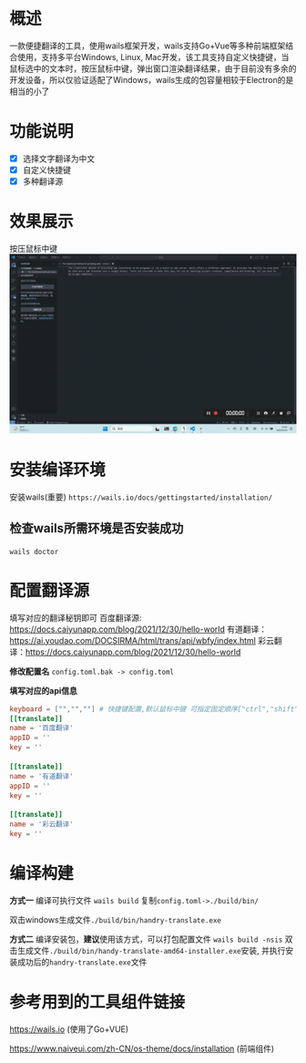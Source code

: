 # 概述
一款便捷翻译的工具，使用wails框架开发，wails支持Go+Vue等多种前端框架结合使用，支持多平台Windows, Linux, Mac开发，该工具支持自定义快捷键，当鼠标选中的文本时，按压鼠标中键，弹出窗口渲染翻译结果，由于目前没有多余的开发设备，所以仅验证适配了Windows，wails生成的包容量相较于Electron的是相当的小了

# 功能说明
- [X] 选择文字翻译为中文
- [X] 自定义快捷键
- [X] 多种翻译源
  
# 效果展示
按压鼠标中键
![示例视频](https://raw.githubusercontent.com/byzze/oss/main/handly-translate/exp.gif)

# 安装编译环境
安装wails(重要)
`https://wails.io/docs/gettingstarted/installation/`

## 检查wails所需环境是否安装成功
`wails doctor`


# 配置翻译源
填写对应的翻译秘钥即可
百度翻译源: https://docs.caiyunapp.com/blog/2021/12/30/hello-world
有道翻译：https://ai.youdao.com/DOCSIRMA/html/trans/api/wbfy/index.html
彩云翻译：https://docs.caiyunapp.com/blog/2021/12/30/hello-world

**修改配置名**
`config.toml.bak -> config.toml`

**填写对应的api信息**
```toml
keyboard = ["","",""] # 快捷键配置,默认鼠标中键 可指定固定顺序["ctrl","shift","c"] 通过配置文件或界面操作配置快捷键
[[translate]]
name = '百度翻译'
appID = ''
key = ''

[[translate]]
name = '有道翻译'
appID = ''
key = ''

[[translate]]
name = '彩云翻译'
key = ''
```

# 编译构建

**方式一**
编译可执行文件
`wails build` 
复制`config.toml->./build/bin/`

双击windows生成文件`./build/bin/handry-translate.exe`

**方式二**
编译安装包，**建议**使用该方式，可以打包配置文件
`wails build -nsis`
双击生成文件`./build/bin/handy-translate-amd64-installer.exe`安装, 并执行安装成功后的`handry-translate.exe`文件

# 参考用到的工具组件链接
https://wails.io (使用了Go+VUE)

https://www.naiveui.com/zh-CN/os-theme/docs/installation (前端组件)

